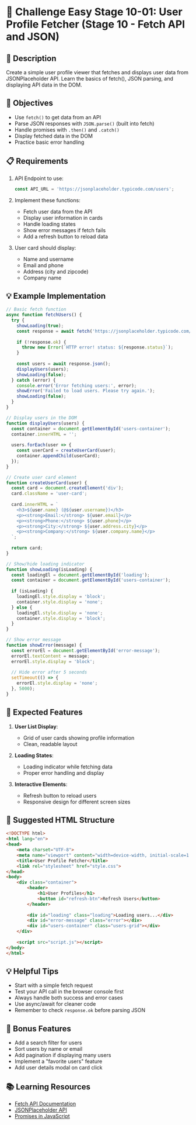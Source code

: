 # 🎯 Challenge Easy Stage 10-01: User Profile Fetcher (Stage 10 - Fetch API and JSON)

## 📝 Description

Create a simple user profile viewer that fetches and displays user data from JSONPlaceholder API. Learn the basics of fetch(), JSON parsing, and displaying API data in the DOM.

## 🎯 Objectives

- Use `fetch()` to get data from an API
- Parse JSON responses with `JSON.parse()` (built into fetch)
- Handle promises with `.then()` and `.catch()`
- Display fetched data in the DOM
- Practice basic error handling

## 📋 Requirements

1. API Endpoint to use:
   ```javascript
   const API_URL = 'https://jsonplaceholder.typicode.com/users';
   ```

2. Implement these functions:
   - Fetch user data from the API
   - Display user information in cards
   - Handle loading states
   - Show error messages if fetch fails
   - Add a refresh button to reload data

3. User card should display:
   - Name and username
   - Email and phone
   - Address (city and zipcode)
   - Company name

## 💡 Example Implementation

```javascript
// Basic fetch function
async function fetchUsers() {
  try {
    showLoading(true);
    const response = await fetch('https://jsonplaceholder.typicode.com/users');
    
    if (!response.ok) {
      throw new Error(`HTTP error! status: ${response.status}`);
    }
    
    const users = await response.json();
    displayUsers(users);
    showLoading(false);
  } catch (error) {
    console.error('Error fetching users:', error);
    showError('Failed to load users. Please try again.');
    showLoading(false);
  }
}

// Display users in the DOM
function displayUsers(users) {
  const container = document.getElementById('users-container');
  container.innerHTML = '';
  
  users.forEach(user => {
    const userCard = createUserCard(user);
    container.appendChild(userCard);
  });
}

// Create user card element
function createUserCard(user) {
  const card = document.createElement('div');
  card.className = 'user-card';
  
  card.innerHTML = `
    <h3>${user.name} (@${user.username})</h3>
    <p><strong>Email:</strong> ${user.email}</p>
    <p><strong>Phone:</strong> ${user.phone}</p>
    <p><strong>City:</strong> ${user.address.city}</p>
    <p><strong>Company:</strong> ${user.company.name}</p>
  `;
  
  return card;
}

// Show/hide loading indicator
function showLoading(isLoading) {
  const loadingEl = document.getElementById('loading');
  const container = document.getElementById('users-container');
  
  if (isLoading) {
    loadingEl.style.display = 'block';
    container.style.display = 'none';
  } else {
    loadingEl.style.display = 'none';
    container.style.display = 'block';
  }
}

// Show error message
function showError(message) {
  const errorEl = document.getElementById('error-message');
  errorEl.textContent = message;
  errorEl.style.display = 'block';
  
  // Hide error after 5 seconds
  setTimeout(() => {
    errorEl.style.display = 'none';
  }, 5000);
}
```

## 🚀 Expected Features

1. **User List Display**: 
   - Grid of user cards showing profile information
   - Clean, readable layout

2. **Loading States**: 
   - Loading indicator while fetching data
   - Proper error handling and display

3. **Interactive Elements**: 
   - Refresh button to reload users
   - Responsive design for different screen sizes

## 🎨 Suggested HTML Structure

```html
<!DOCTYPE html>
<html lang="en">
<head>
    <meta charset="UTF-8">
    <meta name="viewport" content="width=device-width, initial-scale=1.0">
    <title>User Profile Fetcher</title>
    <link rel="stylesheet" href="style.css">
</head>
<body>
    <div class="container">
        <header>
            <h1>User Profiles</h1>
            <button id="refresh-btn">Refresh Users</button>
        </header>
        
        <div id="loading" class="loading">Loading users...</div>
        <div id="error-message" class="error"></div>
        <div id="users-container" class="users-grid"></div>
    </div>
    
    <script src="script.js"></script>
</body>
</html>
```

## 💡 Helpful Tips

- Start with a simple fetch request
- Test your API call in the browser console first
- Always handle both success and error cases
- Use async/await for cleaner code
- Remember to check `response.ok` before parsing JSON

## 🔧 Bonus Features

- Add a search filter for users
- Sort users by name or email
- Add pagination if displaying many users
- Implement a "favorite users" feature
- Add user details modal on card click

## 📚 Learning Resources

- [Fetch API Documentation](https://developer.mozilla.org/en-US/docs/Web/API/Fetch_API)
- [JSONPlaceholder API](https://jsonplaceholder.typicode.com/)
- [Promises in JavaScript](https://developer.mozilla.org/en-US/docs/Web/JavaScript/Reference/Global_Objects/Promise)
